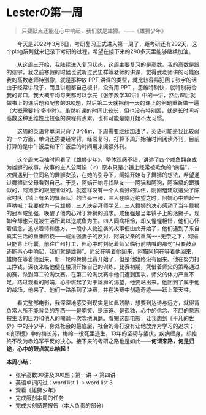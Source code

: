 # Lesterの第一周

> 只要鼓点还能在心中响起，我们就是雄狮。——《雄狮少年》

&emsp;&emsp;今天是2022年3月6日，考研复习正式进入第一周了，距考研还有292天，这个plog系列就来记录下考研的过程，希望在接下来的290多天里能够继续加油。

&emsp;&emsp;从这周三开始，我陆续进入复习状态，这周主要复习的是高数。我的高数是跟的张宇，我之前寒假的时候也试听过武忠祥等老师的讲课，觉得武老师讲的可能跟我的高数老师特别像，就是那种放 PPT 讲课的类型，就比较容易犯困；张宇的话由于经常讲段子，而且讲题都自己板书，没有用 PPT ，思维特别快，就特别符合我的胃口。我大概平均每天都可以学完《张宇数学30讲》中的一讲，然后课后就做书上的课后题和配套的300题，然后第二天就把前一天的课上的例题重新做一遍（大概需要1个多小时）。虽然听课的时间比较长，但也没有特别困，就是长时间听高数这种思维性比较强的课程有点累，也有可能是刚开始不太习惯。

&emsp;&emsp;这周的英语背单词只背了3个list，下周需要继续加油了，英语可能是我比较弱的一个方面，单词还需要经常背，经常复习，打算下周开始抽时间阅读外刊，目前打算的是中午饭后和下午饭后的时间用来阅读外刊。

&emsp;&emsp;这个周末我抽时间看了《雄狮少年》，整体观感不错，讲述了四个咸鱼翻身成为雄狮的故事。故事的主人公阿娟（♂）原本只是小镇上经常被欺负的“病猫”，一次偶遇到一位同名的舞狮女孩，在她的引导下，阿娟开始有了舞狮的想法，希望通过舞狮让父母看到自己。于是，阿娟开始寻找队友——阿猫和阿狗，阿猫瘦的跟猴似的，阿狗胖的跟肥猪似的。就这样没有一个人看好的队伍，刚刚组建就遭受了陈家村队（镇上有名的舞狮队）的当头一棒，三人在临近绝望之时，阿娟心中响起一声呐喊：我要成为一只雄狮，三人决定拜师学艺。三人舞狮的决心感动了当年舞狮的冠军咸鱼强，唤醒了他内心对于舞狮的追求。咸鱼强是当年镇子上的活狮子，现如今却也只是被生活所累以送咸鱼为生。四人同病相怜，却又惺惺相惜，他们心怀着信念，追求着诗和远方。一段小人物逆袭的故事便由此开始了，他们遇到了来自真实生活的重重阻挠——咸鱼强妻子的反对、阿娟父亲的重病······无奈之下，阿娟只能背上行囊，前往广州打工，但心中时刻记着师父临行前呐喊的那句“只要鼓点还能再心中响起，我们就是雄狮”。师父在等着他回来，阿猫阿狗在等着他回来，雄狮在等着他回来，新一轮的舞狮比赛开始了，但是他始终没有回来。他在努力打工挣钱，深夜来临他便在楼顶开始自己的训练。比赛初期，凭借着师父的策略通过初赛，杀到第二轮淘汰赛。在第二轮淘汰赛中他们遭到围攻，师父的体力严重不足，路过观看的阿娟，心中燃起了对于雄狮的渴望，他要站出来。他回到了属于他的战场，他来了。他们一路杀到了决赛，并在决赛中创造奇迹——跃上擎天柱。

&emsp;&emsp;看完整部电影，我深深地感受到现实是如此残酷，想要到达诗与远方，就得背负常人所不能背负的东西——是嘲笑、是压迫、是孤独，心中的信念、不屈的意志被生活的压力和他人的嘲讽一次次地消磨。看完这部电影，让我想到《平凡的世界》中的孙少平，身处社会的最底层，社会的毒打没有让他放弃对学习的追求；《琅琊榜》中的梅长苏，梅岭一役死里逃生，13年的坚韧与蛰伏，疾病缠身，却始终不改为赤焰军平反的决心。接下来的考研之路也是如此——**何谓来路，何是归途，心中的鼓点就此响起！**



**本周小结**：

* 张宇高数30讲及300题；第一讲 &rarr; 第四讲
* 英语单词闪过：word list 1 &rarr; word list 3
* 观看《雄狮少年》
* 完成服创本周的任务
* 完成大创结题报告（本人负责的部分）

